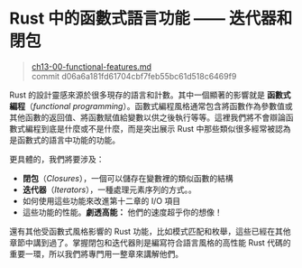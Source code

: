 # Rust 中的函數式語言功能 —— 迭代器和閉包

> [ch13-00-functional-features.md](https://github.com/rust-lang/book/blob/master/second-edition/src/ch13-00-functional-features.md)
> <br>
> commit d06a6a181fd61704cbf7feb55bc61d518c6469f9

Rust 的設計靈感來源於很多現存的語言和計數。其中一個顯著的影響就是 **函數式編程**（*functional programming*）。函數式編程風格通常包含將函數作為參數值或其他函數的返回值、將函數賦值給變數以供之後執行等等。這裡我們將不會辯論函數式編程到底是什麼或不是什麼，而是突出展示 Rust 中那些類似很多經常被認為是函數式的語言中功能的功能。

更具體的，我們將要涉及：

* **閉包**（*Closures*），一個可以儲存在變數裡的類似函數的結構
* **迭代器**（*Iterators*），一種處理元素序列的方式。。
* 如何使用這些功能來改進第十二章的 I/O 項目
* 這些功能的性能。**劇透高能：** 他們的速度超乎你的想像！

還有其他受函數式風格影響的 Rust 功能，比如模式匹配和枚舉，這些已經在其他章節中講到過了。掌握閉包和迭代器則是編寫符合語言風格的高性能 Rust 代碼的重要一環，所以我們將專門用一整章來講解他們。
